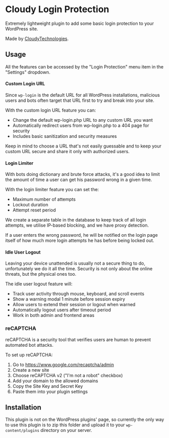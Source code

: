 # Cloudy Login Protection

Extremely lightweight plugin to add some basic login protection to your WordPress site.

Made by [CloudyTechnologies](https://cloudytechnologies.mk/).

## Usage
All the features can be accessed by the "Login Protection" menu item in the "Settings" dropdown.

#### Custom Login URL
Since `wp-login` is the default URL for all WordPress installations, malicious users and bots often target that URL first to try and break into your site.

With the custom login URL feature you can:
- Change the default wp-login.php URL to any custom URL you want
- Automatically redirect users from wp-login.php to a 404 page for security
- Includes basic sanitization and security measures

Keep in mind to choose a URL that's not easily guessable and to keep your custom URL secure and share it only with authorized users.

#### Login Limiter
With bots doing dictionary and brute force attacks, it's a good idea to limit the amount of time a user can get his password wrong in a given time.

With the login limiter feature you can set the:
- Maximum number of attempts
- Lockout duration
- Attempt reset period

We create a separate table in the database to keep track of all login attempts, we utilise IP-based blocking, and we have proxy detection.

If a user enters the wrong password, he will be notified on the login page itself of how much more login attempts he has before being locked out.

#### Idle User Logout
Leaving your device unattended is usually not a secure thing to do, unfortunately we do it all the time. Security is not only about the online threats, but the physical ones too.

The idle user logout feature will:
- Track user activity through mouse, keyboard, and scroll events
- Show a warning modal 1 minute before session expiry
- Allow users to extend their session or logout when warned
- Automatically logout users after timeout period
- Work in both admin and frontend areas


### reCAPTCHA
reCAPTCHA is a security tool that verifies users are human to prevent automated bot attacks.

To set up reCAPTCHA:

1. Go to https://www.google.com/recaptcha/admin
2. Create a new site
3. Choose reCAPTCHA v2 ("I'm not a robot" checkbox)
4. Add your domain to the allowed domains
5. Copy the Site Key and Secret Key
6. Paste them into your plugin settings

## Installation
This plugin is not on the WordPress plugins' page, 
so currently the only way to use this plugin is to zip this folder and upload it to your 
`wp-content/plugins` directory on your server.
